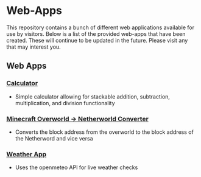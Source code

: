 # Web-Apps
This repository contains a bunch of different web applications available for use by visitors. Below is a list of the provided web-apps that have been created. These will continue to be updated in the future. Please visit any that may interest you. 

## Web Apps
### [Calculator](https://benjamingensler.github.io/Online-Tools/simpleProjects.html)
 - Simple calculator allowing for stackable addition, subtraction, multiplication, and division functionality
### [Minecraft Overworld -> Netherworld Converter](https://benjamingensler.github.io/Online-Tools/simpleProjects.html)
 - Converts the block address from the overworld to the block address of the Netherword and vice versa
### [Weather App](https://benjamingensler.github.io/Online-Tools/weatherApp.html) 
 - Uses the openmeteo API for live weather checks
